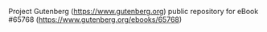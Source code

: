 Project Gutenberg (https://www.gutenberg.org) public repository for
eBook #65768 (https://www.gutenberg.org/ebooks/65768)
